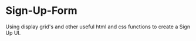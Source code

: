 # Sign-Up-Form
Using display grid's and other useful html and css functions to create a Sign Up UI.
